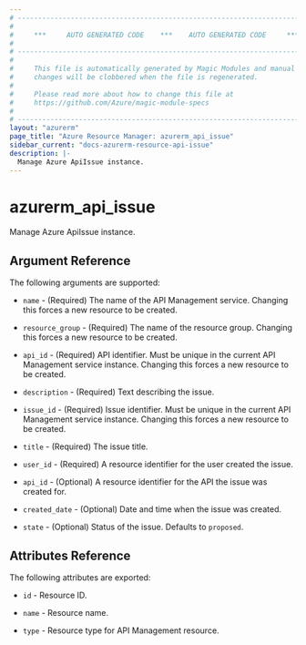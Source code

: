 ```yaml
---
# ----------------------------------------------------------------------------
#
#     ***     AUTO GENERATED CODE    ***    AUTO GENERATED CODE     ***
#
# ----------------------------------------------------------------------------
#
#     This file is automatically generated by Magic Modules and manual
#     changes will be clobbered when the file is regenerated.
#
#     Please read more about how to change this file at
#     https://github.com/Azure/magic-module-specs
#
# ----------------------------------------------------------------------------
layout: "azurerm"
page_title: "Azure Resource Manager: azurerm_api_issue"
sidebar_current: "docs-azurerm-resource-api-issue"
description: |-
  Manage Azure ApiIssue instance.
---
```


# azurerm_api_issue

Manage Azure ApiIssue instance.


## Argument Reference

The following arguments are supported:

* `name` - (Required) The name of the API Management service. Changing this forces a new resource to be created.

* `resource_group` - (Required) The name of the resource group. Changing this forces a new resource to be created.

* `api_id` - (Required) API identifier. Must be unique in the current API Management service instance. Changing this forces a new resource to be created.

* `description` - (Required) Text describing the issue.

* `issue_id` - (Required) Issue identifier. Must be unique in the current API Management service instance. Changing this forces a new resource to be created.

* `title` - (Required) The issue title.

* `user_id` - (Required) A resource identifier for the user created the issue.

* `api_id` - (Optional) A resource identifier for the API the issue was created for.

* `created_date` - (Optional) Date and time when the issue was created.

* `state` - (Optional) Status of the issue. Defaults to `proposed`.

## Attributes Reference

The following attributes are exported:

* `id` - Resource ID.

* `name` - Resource name.

* `type` - Resource type for API Management resource.
